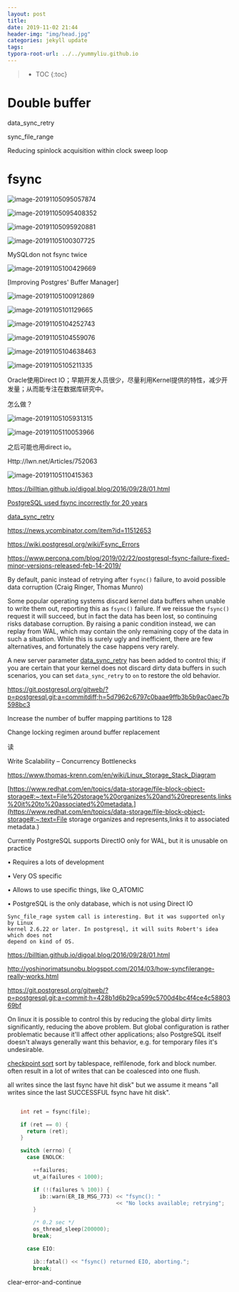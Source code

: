 ```yaml
---
layout: post
title: 
date: 2019-11-02 21:44
header-img: "img/head.jpg"
categories: jekyll update
tags:
typora-root-url: ../../yummyliu.github.io
---
```

> * TOC
{:toc}

# Double buffer

data_sync_retry

sync_file_range

Reducing spinlock acquisition within clock sweep loop

# fsync

![image-20191105095057874](/image/1103-sharedbuffer.png)



![image-20191105095408352](/image/1103-sb01.png)



![image-20191105095920881](/image/1103s-sb3.png)



![image-20191105100307725](/image/1103-sb4.png)

MySQLdon not fsync twice

![image-20191105100429669](/image/1103-sb5.png)

[Improving Postgres' Buffer Manager]



![image-20191105100912869](/image/1103-sb6.png)

![image-20191105101129665](/image/1103-sb7.png)



![image-20191105104252743](/image/1103-sb8.png)

![image-20191105104559076](/image/1103-sb9.png)



![image-20191105104638463](/image/1103-sb10.png)



![image-20191105105211335](/image/1103-失败1.png)

Oracle使用Direct IO；早期开发人员很少，尽量利用Kernel提供的特性，减少开发量；从而能专注在数据库研究中。

怎么做？



![image-20191105105931315](/image/1103-sb12.png)



![image-20191105110053966](/image/1103-sb13.png)

之后可能也用direct io。

Http://lwn.net/Articles/752063



![image-20191105110415363](/image/1103-sb14.png)

https://billtian.github.io/digoal.blog/2016/09/28/01.html



[PostgreSQL used fsync incorrectly for 20 years](https://fosdem.org/2019/schedule/event/postgresql_fsync/)



[data_sync_retry](https://www.postgresql.org/docs/10/runtime-config-error-handling.html#GUC-DATA-SYNC-RETRY)

https://news.ycombinator.com/item?id=11512653

https://wiki.postgresql.org/wiki/Fsync_Errors

https://www.percona.com/blog/2019/02/22/postgresql-fsync-failure-fixed-minor-versions-released-feb-14-2019/

By default, panic instead of retrying after `fsync()` failure, to avoid possible data corruption (Craig Ringer, Thomas Munro)

Some popular operating systems discard kernel data buffers when unable to write them out, reporting this as `fsync()` failure. If we reissue the `fsync()` request it will succeed, but in fact the data has been lost, so continuing risks database corruption. By raising a panic condition instead, we can replay from WAL, which may contain the only remaining copy of the data in such a situation. While this is surely ugly and inefficient, there are few alternatives, and fortunately the case happens very rarely.

A new server parameter [data_sync_retry](https://www.postgresql.org/docs/11/runtime-config-error-handling.html#GUC-DATA-SYNC-RETRY) has been added to control this; if you are certain that your kernel does not discard dirty data buffers in such scenarios, you can set `data_sync_retry` to `on` to restore the old behavior.





https://git.postgresql.org/gitweb/?p=postgresql.git;a=commitdiff;h=5d7962c6797c0baae9ffb3b5b9ac0aec7b598bc3



Increase the number of buffer mapping partitions to 128



Change locking regimen around buffer replacement



读

Write Scalability – Concurrency Bottlenecks





https://www.thomas-krenn.com/en/wiki/Linux_Storage_Stack_Diagram



[https://www.redhat.com/en/topics/data-storage/file-block-object-storage#:~:text=File%20storage%20organizes%20and%20represents,links%20it%20to%20associated%20metadata.](https://www.redhat.com/en/topics/data-storage/file-block-object-storage#:~:text=File storage organizes and represents,links it to associated metadata.)





 Currently PostgreSQL supports DirectIO only for WAL, but it is unusable on practice 

• Requires a lots of development 

• Very OS specific 

• Allows to use specific things, like O_ATOMIC 

• PostgreSQL is the only database, which is not using Direct IO





```
Sync_file_rage system call is interesting. But it was supported only by Linux 
kernel 2.6.22 or later. In postgresql, it will suits Robert's idea which does not 
depend on kind of OS.
```

https://billtian.github.io/digoal.blog/2016/09/28/01.html



http://yoshinorimatsunobu.blogspot.com/2014/03/how-syncfilerange-really-works.html



https://git.postgresql.org/gitweb/?p=postgresql.git;a=commit;h=428b1d6b29ca599c5700d4bc4f4ce4c5880369bf



On linux it is possible to control this by reducing the global dirty
limits significantly, reducing the above problem. But global
configuration is rather problematic because it'll affect other
applications; also PostgreSQL itself doesn't always generally want this
behavior, e.g. for temporary files it's undesirable.





[checkpoint sort](https://git.postgresql.org/gitweb/?p=postgresql.git;a=commitdiff;h=9cd00c457e6a1ebb984167ac556a9961812a683c)  sort by tablespace, relfilenode, fork and block number.  often result in a lot of writes that can be
coalesced into one flush.





all writes since the
last fsync have hit disk" but we assume it means "all writes since the last
SUCCESSFUL fsync have hit disk".





```c

    int ret = fsync(file);

    if (ret == 0) {
      return (ret);
    }

    switch (errno) {
      case ENOLCK:

        ++failures;
        ut_a(failures < 1000);

        if (!(failures % 100)) {
          ib::warn(ER_IB_MSG_773) << "fsync(): "
                                  << "No locks available; retrying";
        }

        /* 0.2 sec */
        os_thread_sleep(200000);
        break;

      case EIO:

        ib::fatal() << "fsync() returned EIO, aborting.";
        break;


```

clear-error-and-continue